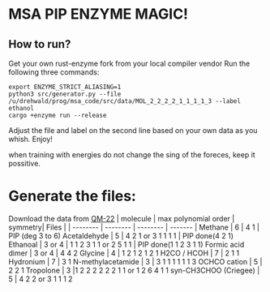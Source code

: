 # MSA PIP ENZYME MAGIC!

## How to run?
Get your own rust-enzyme fork from your local compiler vendor
Run the following three commands:
```
export ENZYME_STRICT_ALIASING=1
python3 src/generator.py --file /u/drehwald/prog/msa_code/src/data/MOL_2_2_2_2_1_1_1_1_3 --label ethanol
cargo +enzyme run --release
```

Adjust the file and label on the second line based on your own data as you whish.
Enjoy!


when training with energies do not change the sing of the foreces, keep it possitive.

# Generate the files: #
Download the data from [QM-22](https://github.com/jmbowma/QM-22)
| molecule | max polynomial order |	symmetry| Files |
| -------- | -------- | -------- | ------- |
Methane	 | 6 | 4 1 | PIP (deg 3 to 6)
Acetaldehyde |	5 |	4 2 1 or 3 1 1 1 1 | PIP done(4 2 1)
Ethanoal |	3 or 4 |	1 1 2 3 1 1  or 2 5 1 1 | PIP done(1 1 2 3 1 1)
Formic acid dimer |	3 or 4 | 4 4 2
Glycine | 4 | 1 2 1 2 1 2 1
H2CO / HCOH | 7 |	2 1 1
Hydronium |	7 |	3 1
N-methylacetamide | 3 |	3 1 1 1 1 1 1 3
OCHCO cation | 5 | 2 2 1
Tropolone | 3 |1 2 2 2 2 2 2 1 1 or 1 2 6 4 1 1
syn-CH3CHOO (Criegee) |	5 |	4 2 2 or 3 1 1 1 2

